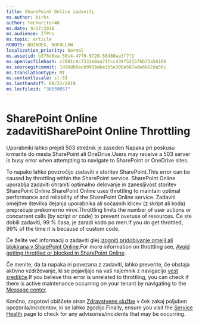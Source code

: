 ```yaml
---
title: SharePoint Online zadaviti
ms.author: kirks
author: Techwriter40
ms.date: 9/17/2018
ms.audience: ITPro
ms.topic: article
ROBOTS: NOINDEX, NOFOLLOW
localization_priority: Normal
ms.assetid: b376d8ea-50c4-47f0-9720-50d80aa3f7f1
ms.openlocfilehash: c7881c0c7331e0aa74fcc439f52157bb75a56160
ms.sourcegitcommit: 1d98db8acb9959aba3b5e308a567ade6b62da56c
ms.translationtype: MT
ms.contentlocale: sl-SI
ms.lasthandoff: 08/22/2019
ms.locfileid: "36559857"
---
```

# <a name="sharepoint-online-throttling"></a><span data-ttu-id="9e89f-102">SharePoint Online zadaviti</span><span class="sxs-lookup"><span data-stu-id="9e89f-102">SharePoint Online Throttling</span></span>

<span data-ttu-id="9e89f-103">Uporabniki lahko prejeli 503 strežnik je zaseden Napaka pri poskusu krmarite do mesta SharePoint ali OneDrive.</span><span class="sxs-lookup"><span data-stu-id="9e89f-103">Users may receive a 503 server is busy error when attempting to navigate to SharePoint or OneDrive sites.</span></span> 

<span data-ttu-id="9e89f-104">To napako lahko povzročijo zadaviti v storitev SharePoint.</span><span class="sxs-lookup"><span data-stu-id="9e89f-104">This error can be caused by throttling within the SharePoint service.</span></span> <span data-ttu-id="9e89f-105">SharePoint Online uporablja zadaviti ohraniti optimalno delovanje in zanesljivost storitev SharePoint Online.</span><span class="sxs-lookup"><span data-stu-id="9e89f-105">SharePoint Online uses throttling to maintain optimal performance and reliability of the SharePoint Online service.</span></span> <span data-ttu-id="9e89f-106">Zadaviti omejitve številka dejanja uporabnika ali sočasnih klicev (z skript ali koda) preprečuje prekomerno virov.</span><span class="sxs-lookup"><span data-stu-id="9e89f-106">Throttling limits the number of user actions or concurrent calls (by script or code) to prevent overuse of resources.</span></span> <span data-ttu-id="9e89f-107">Če ste dobili zadaviti, 99 % časa, je zaradi kodo po meri.</span><span class="sxs-lookup"><span data-stu-id="9e89f-107">If you do get throttled, 99% of the time it is because of custom code.</span></span>

<span data-ttu-id="9e89f-108">Če želite več informacij o zadaviti glej [izogniti pridobivanje omejil ali blokirana v SharePoint Online](https://docs.microsoft.com/sharepoint/dev/general-development/how-to-avoid-getting-throttled-or-blocked-in-sharepoint-online).</span><span class="sxs-lookup"><span data-stu-id="9e89f-108">For more information on throttling see, [Avoid getting throttled or blocked in SharePoint Online](https://docs.microsoft.com/sharepoint/dev/general-development/how-to-avoid-getting-throttled-or-blocked-in-sharepoint-online).</span></span>

<span data-ttu-id="9e89f-109">Če menite, da ta napaka ni povezana z zadaviti, lahko preverite, če obstaja aktivno vzdrževanje, ki se pojavljajo na vaš najemnik z navigacijo [vest središče](https://portal.office.com/adminportal/home#/MessageCenter).</span><span class="sxs-lookup"><span data-stu-id="9e89f-109">If you believe this error is unrelated to throttling, you can check if there is active maintenance occurring on your tenant by navigating to the [Message center](https://portal.office.com/adminportal/home#/MessageCenter).</span></span>

 <span data-ttu-id="9e89f-110">Končno, zagotovi obiščete stran [Zdravstvene službe](https://portal.office.com/adminportal/home#/servicehealth) v ček zakaj poljuben opozorila/incidentov, ki se lahko zgodijo.</span><span class="sxs-lookup"><span data-stu-id="9e89f-110">Finally, ensure you visit the [Service Health](https://portal.office.com/adminportal/home#/servicehealth) page to check for any advisories/incidents that may be occurring.</span></span>

